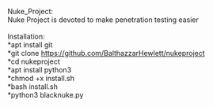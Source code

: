 Nuke_Project:<br>
Nuke Project is devoted to make penetration testing easier<br>
<br>
Installation:<br>
*apt install git<br>
*git clone https://github.com/BalthazzarHewlett/nukeproject<br>
*cd nukeproject<br>
*apt install python3<br>
*chmod +x install.sh<br>
*bash install.sh<br>
*python3 blacknuke.py<br>
